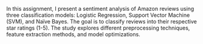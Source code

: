 In this assignment, I present a sentiment analysis of Amazon reviews using three classification
models: Logistic Regression, Support Vector Machine (SVM), and Naïve Bayes. The goal is to
classify reviews into their respective star ratings (1-5). The study explores different preprocessing
techniques, feature extraction methods, and model optimizations.
